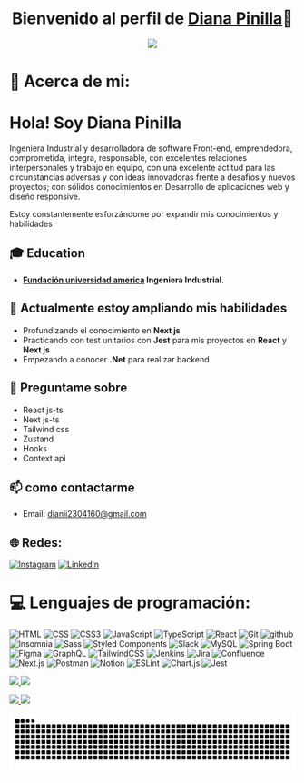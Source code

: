 <p align="center">
  <h1 align="center">Bienvenido al perfil de <a href="https://github.com/MrBlueBird2">Diana Pinilla</a>👋</h1>
</p>
<p align="center">
<a align="center" href="https://github.com/DenverCoder1/readme-typing-svg">
  <img src="https://readme-typing-svg.herokuapp.com?&font=IBM+Plex+Sans&color=F72EE2&size=25&lines=Bienvenido+a+mi+perfil+de+GitHub!;Soy+desarrolladora+Frontend" />
</a>
</p>

# 💫 Acerca de mi: 
# Hola! Soy Diana Pinilla 

Ingeniera Industrial y desarrolladora de software Front-end, emprendedora, comprometida, integra, responsable, con excelentes relaciones interpersonales y trabajo en equipo, con una excelente actitud para las circunstancias adversas y con ideas innovadoras frente a desafíos y nuevos proyectos; con sólidos conocimientos en Desarrollo de aplicaciones web y diseño responsive.

Estoy constantemente esforzándome por expandir mis conocimientos y habilidades

## 🎓 Education
- **[Fundación universidad america]([https://www.utp.ac.pa/](https://www.uamerica.edu.co/)) Ingeniera Industrial.**  

## 🌱 Actualmente estoy ampliando mis habilidades
- Profundizando el conocimiento en **Next js** 
- Practicando con test unitarios con **Jest** para mis proyectos en **React** y **Next js**
- Empezando a conocer **.Net** para realizar backend
  
## 💬 Preguntame sobre
- React js-ts
- Next js-ts
- Tailwind css 
- Zustand
- Hooks
- Context api 

## 📫 como contactarme
- Email: dianii2304160@gmail.com

## 🌐 Redes:
[![Instagram](https://img.shields.io/badge/Instagram-%23E4405F.svg?logo=Instagram&logoColor=white)](https://instagram.com/dianii_1) 
[![LinkedIn](https://img.shields.io/badge/LinkedIn-%230077B5.svg?logo=linkedin&logoColor=white)](https://www.linkedin.com/in/diana-pinilla-ortegon-575919226/)

# 💻 Lenguajes de programación:
<p>
<!-- 	<a> 
   <img alt="HTML" src="https://img.shields.io/badge/HTML5%20-%23E34F26.svg?logo=html5&logoColor=white">
  </a>
  <a >
    <img alt="CSS" src="https://img.shields.io/badge/CSS%20-%231572B6.svg?logo=css3&logoColor=white">
  </a>
	<a href="#"><img alt="CSS" src="https://img.shields.io/badge/CSS3-1572B6?logo=css3&logoColor=fff&style=flat"></a>

 <a >
   <img alt="JavaScript" src="https://img.shields.io/badge/JavaScript%20-%23F7DF1E.svg?logo=javascript&logoColor=black">
 </a>
  <a> 
    <img alt="TypeScript" src="https://img.shields.io/badge/-TypeScript-blue?logo=Typescript&logoColor=black">
  </a> 
 <a >
    <img alt="React" src="https://img.shields.io/badge/react-%2361DAFB.svg?logo=React&logoColor=black">
  </a>
   <a>
    <img alt="Git" src="https://img.shields.io/badge/-git-red?logo=git&logoColor=white"/>
  </a>
<a> 
    <img alt="github" src="https://img.shields.io/badge/-GitHub-black?logo=github&logoColor=white">
  </a>
	<a>
		<img alt="Insomnia" src="https://img.shields.io/badge/-Insomnia-5849BE?logo=insomnia&logoColor=white" />
	</a>
	<a>
	<img alt="Sass" src="https://img.shields.io/badge/-Sass-CC6699?logo=sass&logoColor=white" />
	</a> -->

 ![HTML](https://img.shields.io/badge/HTML5%20-%23E34F26.svg?logo=html5&logoColor=white)
 ![CSS](https://img.shields.io/badge/CSS%20-%231572B6.svg?logo=css3&logoColor=white)
 ![CSS3](https://img.shields.io/badge/CSS3-1572B6?logo=css3&logoColor=fff&style=flat")
 ![JavaScript](https://img.shields.io/badge/JavaScript%20-%23F7DF1E.svg?logo=javascript&logoColor=black)
 ![TypeScript](https://img.shields.io/badge/-TypeScript-blue?logo=Typescript&logoColor=black)
 ![React](https://img.shields.io/badge/react-%2361DAFB.svg?logo=React&logoColor=black)
 ![Git](https://img.shields.io/badge/-git-red?logo=git&logoColor=white)
 ![github](https://img.shields.io/badge/-GitHub-black?logo=github&logoColor=white)
 ![Insomnia](https://img.shields.io/badge/-Insomnia-5849BE?logo=insomnia&logoColor=white)
 ![Sass](https://img.shields.io/badge/-Sass-CC6699?logo=sass&logoColor=white)
 ![Styled Components](https://img.shields.io/badge/-Styled_Components-db7092?logo=styled-components&logoColor=white)
 ![Slack](https://img.shields.io/badge/slack-black?logo=slack&logoColor=white)
 ![MySQL](https://img.shields.io/badge/mysql-%2300f.svg?logo=mysql&logoColor=white)
![Spring Boot](https://img.shields.io/badge/springboot-%236DB33F.svg?logo=springboot&logoColor=white) 
![Figma](https://img.shields.io/badge/figma-%23F24E1E.svg?logo=figma&logoColor=white) 
![GraphQL](https://img.shields.io/badge/-GraphQL-E10098?logo=graphql&logoColor=white)
![TailwindCSS](https://img.shields.io/badge/tailwindcss-%2338B2AC.svg?logo=tailwind-css&logoColor=white)
 ![Jenkins](https://img.shields.io/badge/jenkins-%232C5263.svg?logo=jenkins&logoColor=white)
  ![Jira](https://img.shields.io/badge/jira-%230A0FFF.svg?logo=jira&logoColor=white)
  ![Confluence](https://img.shields.io/badge/confluence-%23172BF4.svg?logo=confluence&logoColor=white)
  ![Next.js](https://img.shields.io/badge/-Next.js-000000?logo=Next.js)
  ![Postman](https://img.shields.io/badge/Postman-FF6C37?logo=postman&logoColor=white)
  ![Notion](https://img.shields.io/badge/Notion-%23000000.svg?logo=notion&logoColor=white) 
  ![ESLint](https://img.shields.io/badge/ESLint-4B3263?logo=eslint&logoColor=white)
  ![Chart.js](https://img.shields.io/badge/-Chart.js-000?&logo=Chart.js&logoColor=white)
  ![Jest](https://img.shields.io/badge/-Jest-000?&logo=Jest&logoColor=white)
</p>

<!-- Dark mode stats -->
<a href="https://github.com/anuraghazra/github-readme-stats#gh-dark-mode-only">
  <img height="180" src="https://github-readme-stats.vercel.app/api?username=Dianii-1&show_icons=true&theme=gotham#gh-dark-mode-only" />
</a>
<a href="https://github.com/anuraghazra/github-readme-stats#gh-dark-mode-only">
  <img height="180" src="https://github-readme-stats.vercel.app/api/top-langs/?username=Dianii-1&layout=compact&langs_count=8&hide=jupyter%20notebook&card_width=330&theme=gotham#gh-dark-mode-only" />
</a>

<!-- Light mode stats -->
<p display="flex">
<a href="https://github.com/anuraghazra/github-readme-stats#gh-light-mode-only">
  <img height="180" src="https://github-readme-stats.vercel.app/api?username=Dianii-1&show_icons=true&title_color=7A7ADB&icon_color=2234AE&text_color=D3D3D3&bg_color=0,000000,130F40&theme=catppuccin_latte#gh-light-mode-only" />
</a>
<a href="https://github.com/anuraghazra/github-readme-stats#gh-light-mode-only">
  <img height="180" src="https://github-readme-stats.vercel.app/api/top-langs/?username=Dianii-1&include_all_commits=true&layout=compact&langs_count=8&hide=jupyter%20notebook&card_width=300&title_color=7A7ADB&icon_color=2234AE&text_color=D3D3D3&bg_color=0,000000,130F40&theme=catppuccin_latte#gh-light-mode-only" />
</a> 
</p>

<picture>
  <source media="(prefers-color-scheme: dark)" srcset="https://raw.githubusercontent.com/Dianii-1/Dianii-1/output/github-contribution-grid-snake-dark.svg">
  <source media="(prefers-color-scheme: light)" srcset="https://raw.githubusercontent.com/Dianii-1/Dianii-1/output/github-contribution-grid-snake.svg">
 <p align = "center">
	<img src = "https://github.com/Dianii-1/Dianii-1/blob/output/github-contribution-grid-snake.svg?" alt = "Snake Game"/>
</p>
</picture>


<!--
**Dianii-1/Dianii-1** is a ✨ _special_ ✨ repository because its `README.md` (this file) appears on your GitHub profile.

Here are some ideas to get you started:

- 🔭 I’m currently working on ...
- 🌱 I’m currently learning ...
- 👯 I’m looking to collaborate on ...
- 🤔 I’m looking for help with ...
- 💬 Ask me about ...
- 📫 How to reach me: ...
- 😄 Pronouns: ...
- ⚡ Fun fact: ...
-->
